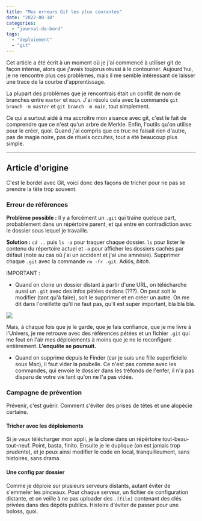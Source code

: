 ```yaml
---
title: "Mes erreurs Git les plus courantes"
date: "2022-08-18"
categories: 
  - "journal-de-bord"
tags: 
  - "deploiement"
  - "git"
---
```

Cet article a été écrit à un moment où je j'ai commencé à utiliser git de façon intense, alors que j'avais toujorus réussi à le contourner. Aujourd'hui, je ne rencontre plus ces problèmes, mais il me semble intéressant de laisser une trace de la courbe d'apprentissage.

La plupart des problèmes que je rencontrais était un conflit de nom de branches entre `master` et `main`. J'ai résolu cela avec la commande `git branch -m master` et `git branch -m main`, tout simplement. 

Ce qui a surtout aidé à ma accroître mon aisance avec git, c'est le fait de comprendre que ce n'est qu'un arbre de Merkle. Enfin, l'outils qu'on utilise pour le créer, quoi. Quand j'ai compris que ce truc ne faisait rien d'autre, pas de magie noire, pas de rituels occultes, tout a été beaucoup plus simple.
* * *
## Article d'origine
C'est le bordel avec Git, voici donc des façons de tricher pour ne pas se prendre la tête trop souvent.

### Erreur de références


**Problème possible :** Il y a forcément un `.git` qui traîne quelque part, probablement dans un répértoire parent, et qui entre en contradiction avec le dossier sous lequel je travaille. 

**Solution :** `cd ..` puis `ls -a` pour traquer chaque dossier. `ls` pour lister le contenu du répertoire actuel et `-a` pour afficher les dossiers cachés par défaut (note au cas où j'ai un accident et j'ai une amnésie). Supprimer chaque `.git` avec la commande `rm -fr .git`. Adiós, _bitch_.

IMPORTANT :

- Quand on clone un dossier distant à partir d'une URL, on télécharche aussi un `.git` avec des infos pétées dedans (???). On peut soit le modifier (tant qu'à faire), soit le supprimer et en créer un autre. On me dit dans l'oreillette qu'il ne faut pas, qu'il est super important, bla bla bla.
    

![](https://juliamarch.com/wp-content/uploads/2022/08/o-rly.webp)

Mais, à chaque fois que je le garde, que je fais confiance, que je me livre à l'Univers, je me retrouve avec des références pétées et un fichier `.git` qui me fout en l'air mes déploiements à moins que je ne le reconfigure entièrement. **L'enquête se poursuit.**

- Quand on supprime depuis le Finder (car je suis une fille superficielle sous Mac), il faut vider la poubelle. Ce n'est pas comme avec les commandes, qui envoie le dossier dans les tréfonds de l'enfer, il n'a pas disparu de votre vie tant qu'on ne l'a pas vidée.

### Campagne de prévention

Prévenir, c'est guérir. Comment s'éviter des prises de têtes et une alopécie certaine.

#### Tricher avec les déploiements

Si je veux télécharger mon appli, je la clone dans un répértoire tout-beau-tout-neuf. Point, basta, finito. Ensuite je le duplique (on est jamais trop prudente), et je peux ainsi modifier le code en local, tranquilleument, sans histoires, sans drama.

#### Une config par dossier

Comme je déploie sur plusieurs serveurs distants, autant éviter de s'emmeler les pinceaux. Pour chaque serveur, un fichier de configuration distante, et on veille à ne pas uploader des `.[file]` contenant des clés privées dans des dépôts publics. Histoire d'éviter de passer pour une boloss, quoi.
